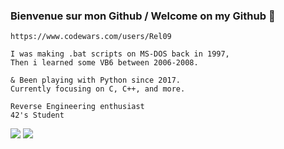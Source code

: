 ### Bienvenue sur mon Github / Welcome on my Github :fox_face:

```https://www.codewars.com/users/Rel09```
```
I was making .bat scripts on MS-DOS back in 1997,
Then i learned some VB6 between 2006-2008.

& Been playing with Python since 2017.
Currently focusing on C, C++, and more.

Reverse Engineering enthusiast
42's Student
```

<img class="img" src="https://github-readme-stats.vercel.app/api/top-langs/?username=Rel09&text_color=000000&layout=default&bg_color=DEG,302c2c,454040,544f4f"/> 
<img class="img" src="https://data.typeracer.com/misc/badge?user=religious09"/>
